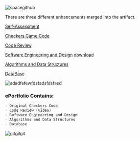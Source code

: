   

![spacegithub](https://user-images.githubusercontent.com/44255118/79651932-620eb600-8166-11ea-963f-c549c54d7695.jpg)


There are three different enhancements merged into the artifact. 

[Self-Assessment](https://github.com/marleneA07/-marlene07.github.io/blob/master/Professional_Self_Assessment.pdf)

[Checkers Game Code](https://github.com/marleneA07/-marlene07.github.io/blob/master/Checkers_Game_Code)

[Code Review](https://drive.google.com/file/d/1-bc0udAnHUpMCdDJKnXNe46bzSVxWG69/view)

[Software Engineering and Design](https://github.com/marleneA07/-marlene07.github.io/blob/master/Software_Engineering_and_Design)
[download](Milestone_2_Software_Design.docx)

[Algorithms and Data Structures](https://github.com/marleneA07/-marlene07.github.io/blob/master/Algorithm_and_Data_Structure)

[DataBase](https://github.com/marleneA07/-marlene07.github.io/blob/master/DataBase)




![sdadfefewfdsfadsfdsfasd](https://user-images.githubusercontent.com/44255118/79630165-e3812c80-8103-11ea-8147-a454214c8279.png)


### ePortfolio Contains:
```markdown
- Original Checkers Code
- Code Review (video)
- Software Engineering and Design
- Algorithms and Data Structures
- Database
```
![gitgitgit](https://user-images.githubusercontent.com/44255118/79629935-34902100-8102-11ea-8ee0-343fca77e24d.png)






















